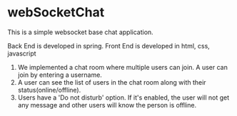 # webSocketChat
This is a simple websocket base chat application.

Back End is developed in spring.
Front End is developed in html, css, javascript

1. We implemented a chat room where multiple users can join. A user can join by entering a username. 
2. A user can see the list of users in the chat room along with their status(online/offline).
3. Users have a 'Do not disturb' option. If it's enabled, the user will not get any message and other users will know the person is offline.




